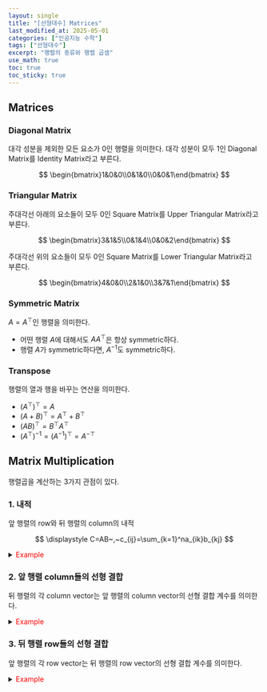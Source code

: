 ```yaml
---
layout: single
title: "[선형대수] Matrices"
last_modified_at: 2025-05-01
categories: ["인공지능 수학"]
tags: ["선형대수"]
excerpt: "행렬의 종류와 행렬 곱셈"
use_math: true
toc: true
toc_sticky: true
---
```


## Matrices
### Diagonal Matrix
대각 성분을 제외한 모든 요소가 0인 행렬을 의미한다.
대각 성분이 모두 1인 Diagonal Matrix를 Identity Matrix라고 부른다.

$$
\begin{bmatrix}1&0&0\\0&1&0\\0&0&1\end{bmatrix}
$$

### Triangular Matrix
주대각선 아래의 요소들이 모두 0인 Square Matrix를 Upper Triangular Matrix라고 부른다.

$$
\begin{bmatrix}3&1&5\\0&1&4\\0&0&2\end{bmatrix}
$$

주대각선 위의 요소들이 모두 0인 Square Matrix를 Lower Triangular Matrix라고 부른다.

$$
\begin{bmatrix}4&0&0\\2&1&0\\3&7&1\end{bmatrix}
$$

### Symmetric Matrix
$A=A^\top$인 행렬을 의미한다.
- 어떤 행렬 $A$에 대해서도 $AA^\top$은 항상 symmetric하다.
- 행렬 $A$가 symmetric하다면, $A^{-1}$도 symmetric하다.

### Transpose
행렬의 열과 행을 바꾸는 연산을 의미한다.

- $(A^\top)^\top=A$
- $(A+B)^\top=A^\top+B^\top$
- $(AB)^\top=B^\top A^\top$
- $(A^\top)^{-1}=(A^{-1})^\top=A^{-\top}$

## Matrix Multiplication

행렬곱을 계산하는 3가지 관점이 있다.

### 1. 내적
앞 행렬의 row와 뒤 행렬의 column의 내적

$$
\displaystyle C=AB~,~c_{ij}=\sum_{k=1}^na_{ik}b_{kj}
$$

<details>
<summary><font color='red'>Example</font></summary>
<div markdown="1">

<center><img src='{{"/assets/images/인공지능수학/1-1. Figure4.png" | relative_url}}' width="50%"></center>

---

- $c_{11}=a_{11}b_{11}+a_{12}b_{21}+a_{13}b_{31}~\rightarrow~4=0\cdot1+1\cdot4+0\cdot7$
- $c_{12}=a_{11}b_{12}+a_{12}b_{22}+a_{13}b_{32}~\rightarrow~5=0\cdot2+1\cdot5+0\cdot8$
- $c_{21}=a_{21}b_{11}+a_{22}b_{21}+a_{23}b_{31}~\rightarrow~6=2\cdot1+1\cdot4+0\cdot7$

</div>
</details>

### 2. 앞 행렬 column들의 선형 결합

뒤 행렬의 각 column vector는 앞 행렬의 column vector의 선형 결합 계수를 의미한다.

<details>
<summary><font color='red'>Example</font></summary>
<div markdown="1">

<center><img src='{{"/assets/images/인공지능수학/1-1. Figure5.png" | relative_url}}' width="50%"></center>

---

$$
\mathbf{a}_1=\begin{bmatrix}1\\4\\7\end{bmatrix}~,~
\mathbf{a}_2=\begin{bmatrix}2\\5\\8\end{bmatrix}~,~
\mathbf{a}_3=\begin{bmatrix}3\\6\\9\end{bmatrix}
$$
라고 했을 때,

- $$
    \begin{bmatrix}4\\10\\6\end{bmatrix}=0\cdot \mathbf{a}_1+2\cdot \mathbf{a}_2+0\cdot \mathbf{a}_3
    $$   ← 
    $$
    \begin{bmatrix}0\\2\\0\end{bmatrix}
    $$ 행렬의 의미
- $$
    \begin{bmatrix}3\\9\\15\end{bmatrix}=1\cdot \mathbf{a}_1+1\cdot \mathbf{a}_2+0\cdot \mathbf{a}_3
    $$   ← 
    $$
    \begin{bmatrix}1\\1\\0\end{bmatrix}
    $$ 행렬의 의미
- $$
    \begin{bmatrix}3\\6\\9\end{bmatrix}=0\cdot \mathbf{a}_1+0\cdot \mathbf{a}_2+1\cdot \mathbf{a}_3
    $$   ← 
    $$
    \begin{bmatrix}0\\0\\1\end{bmatrix}
    $$ 행렬의 의미

</div>
</details>

### 3. 뒤 행렬 row들의 선형 결합

앞 행렬의 각 row vector는 뒤 행렬의 row vector의 선형 결합 계수를 의미한다.

<details>
<summary><font color='red'>Example</font></summary>
<div markdown="1">

<center><img src='{{"/assets/images/인공지능수학/1-1. Figure6.png" | relative_url}}' width="50%"></center>

---

$$
\mathbf{b}_1=\begin{bmatrix}1&2&3\end{bmatrix}~,~
\mathbf{b}_2=\begin{bmatrix}4&5&6\end{bmatrix}~,~
\mathbf{b}_3=\begin{bmatrix}7&8&9\end{bmatrix}
$$
라고 했을 때,

- $$
    \begin{bmatrix}4&5&6\end{bmatrix}=0\cdot \mathbf{b}_1+1\cdot \mathbf{b}_2+0\cdot \mathbf{b}_3
    $$   ← 
    $$
    \begin{bmatrix}0&1&0\end{bmatrix}
    $$ 행렬의 의미
- $$
    \begin{bmatrix}6&9&12\end{bmatrix}=2\cdot \mathbf{b}_1+1\cdot \mathbf{b}_2+0\cdot \mathbf{b}_3
    $$   ← 
    $$
    \begin{bmatrix}2&1&0\end{bmatrix}
    $$ 행렬의 의미
- $$
    \begin{bmatrix}7&8&9\end{bmatrix}=0\cdot \mathbf{b}_1+0\cdot \mathbf{b}_2+1\cdot \mathbf{b}_3
    $$   ← 
    $$
    \begin{bmatrix}0&0&1\end{bmatrix}
    $$ 행렬의 의미

</div>
</details>
